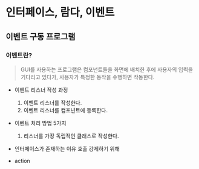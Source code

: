 # 인터페이스, 람다, 이벤트

## 이벤트 구동 프로그램
### 이벤트란?
> GUI를 사용하는 프로그램은 컴포넌트들을 화면에 배치한 후에 사용자의 입력을 기다리고 있다가, 사용자가 특정한 동작을 수행하면 작동한다.
+ 이벤트 리스너 작성 과정
  1. 이벤트 리스너를 작성한다.
  2. 이벤트 리스너를 컴포넌트에 등록한다.
+ 이벤트 처리 방법 5가지
  1. 리스너를 가장 독립적인 클래스로 작성한다.


+ 인터페이스가 존재하는 이유 호출 강제하기 위해
+ action